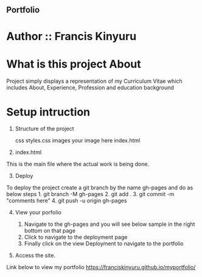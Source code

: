 ## Portfolio
# Author :: Francis Kinyuru

# What is this project About
Project simply displays a representation of my Curriculum Vitae which includes About, Experience, Profession and education background

# Setup intruction

1. Structure of the project

    css
        styles.css
    images
        your image here
    index.html

2. index.html

 This is the main file where the actual work is being done.

 3. Deploy

  To deploy the project create a git branch by the name gh-pages and do as below steps
    1. git branch -M gh-pages
    2. git add .
    3. git commit -m "comments here"
    4. git push -u origin gh-pages

 4. View your porfolio

     1. Navigate to the gh-pages and you will see below sample in the right bottom on that page 
     2. Click to navigate to the deployment page 
     3. Finally click on the view Deployment to navigate to the portfolio

5. Access the site.
 
 Link below to view my portfolio
 https://franciskinyuru.github.io/myportfolio/


 

